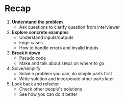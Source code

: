 # Recap

1) **Understand the problem**
   - Ask questions to clarify question from interviewer
2) **Explore concrete examples**
   - Understand inputs/outputs
   - Edge cases
   - How to handle errors and invalid inputs
3) **Break it down**
   - Pseudo code
   - Make and talk about steps on where to go
4) Solve/simplify
   - Solve a problem you can, do simple parts first
   - Write solution and incorporate other parts later
5) Look back and refactor
   - Check other people's solutions
   - See how you can do it better